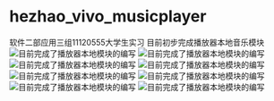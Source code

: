 # hezhao_vivo_musicplayer
软件二部应用三组11120555大学生实习
目前初步完成播放器本地音乐模块
![目前完成了播放器本地模块的编写](https://github.com/hzfff/hezhao_vivo_musicplayer/blob/master/app/src/main/res/raw/test3.jpg)
![目前完成了播放器本地模块的编写](https://github.com/hzfff/hezhao_vivo_musicplayer/blob/master/app/src/main/res/raw/test2.jpg)
![目前完成了播放器本地模块的编写](https://github.com/hzfff/hezhao_vivo_musicplayer/blob/master/app/src/main/res/raw/test7.jpg)
![目前完成了播放器本地模块的编写](https://github.com/hzfff/hezhao_vivo_musicplayer/blob/master/app/src/main/res/raw/test8.jpg)
![目前完成了播放器本地模块的编写](https://github.com/hzfff/hezhao_vivo_musicplayer/blob/master/app/src/main/res/raw/test4.jpg)
![目前完成了播放器本地模块的编写](https://github.com/hzfff/hezhao_vivo_musicplayer/blob/master/app/src/main/res/raw/test5.jpg)
![目前完成了播放器本地模块的编写](https://github.com/hzfff/hezhao_vivo_musicplayer/blob/master/app/src/main/res/raw/test1.jpg)
![目前完成了播放器本地模块的编写](https://github.com/hzfff/hezhao_vivo_musicplayer/blob/master/app/src/main/res/raw/test6.jpg)
